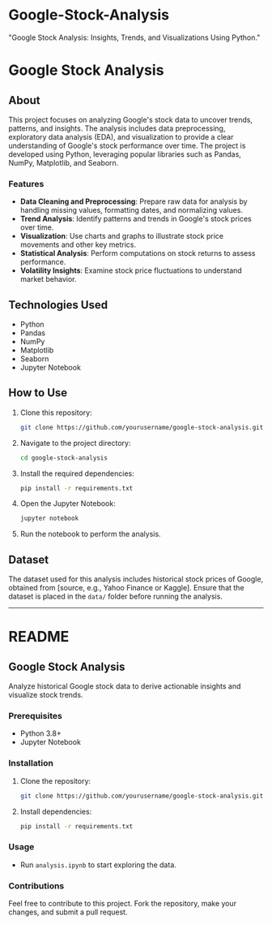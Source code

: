 # Google-Stock-Analysis
"Google Stock Analysis: Insights, Trends, and Visualizations Using Python."
# Google Stock Analysis

## About
This project focuses on analyzing Google's stock data to uncover trends, patterns, and insights. The analysis includes data preprocessing, exploratory data analysis (EDA), and visualization to provide a clear understanding of Google's stock performance over time. The project is developed using Python, leveraging popular libraries such as Pandas, NumPy, Matplotlib, and Seaborn.

### Features
- **Data Cleaning and Preprocessing**: Prepare raw data for analysis by handling missing values, formatting dates, and normalizing values.
- **Trend Analysis**: Identify patterns and trends in Google's stock prices over time.
- **Visualization**: Use charts and graphs to illustrate stock price movements and other key metrics.
- **Statistical Analysis**: Perform computations on stock returns to assess performance.
- **Volatility Insights**: Examine stock price fluctuations to understand market behavior.

## Technologies Used
- Python
- Pandas
- NumPy
- Matplotlib
- Seaborn
- Jupyter Notebook

## How to Use
1. Clone this repository:
   ```bash
   git clone https://github.com/yourusername/google-stock-analysis.git
   ```
2. Navigate to the project directory:
   ```bash
   cd google-stock-analysis
   ```
3. Install the required dependencies:
   ```bash
   pip install -r requirements.txt
   ```
4. Open the Jupyter Notebook:
   ```bash
   jupyter notebook
   ```
5. Run the notebook to perform the analysis.

## Dataset
The dataset used for this analysis includes historical stock prices of Google, obtained from [source, e.g., Yahoo Finance or Kaggle]. Ensure that the dataset is placed in the `data/` folder before running the analysis.

---

# README

## Google Stock Analysis
Analyze historical Google stock data to derive actionable insights and visualize stock trends.

### Prerequisites
- Python 3.8+
- Jupyter Notebook

### Installation
1. Clone the repository:
   ```bash
   git clone https://github.com/yourusername/google-stock-analysis.git
   ```
2. Install dependencies:
   ```bash
   pip install -r requirements.txt
   ```

### Usage
- Run `analysis.ipynb` to start exploring the data.

### Contributions
Feel free to contribute to this project. Fork the repository, make your changes, and submit a pull request.

